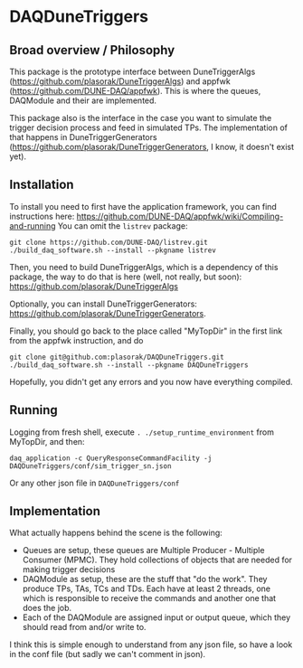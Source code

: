 # DAQDuneTriggers

## Broad overview / Philosophy

This package is the prototype interface between DuneTriggerAlgs (https://github.com/plasorak/DuneTriggerAlgs) and appfwk (https://github.com/DUNE-DAQ/appfwk). This is where the queues, DAQModule and their are implemented.

This package also is the interface in the case you want to simulate the trigger decision process and feed in simulated TPs. The implementation of that happens in DuneTriggerGenerators (https://github.com/plasorak/DuneTriggerGenerators, I know, it doesn't exist yet).

## Installation
To install you need to first have the application framework, you can find instructions here: https://github.com/DUNE-DAQ/appfwk/wiki/Compiling-and-running
You can omit the `listrev` package:

```
git clone https://github.com/DUNE-DAQ/listrev.git
./build_daq_software.sh --install --pkgname listrev
```

Then, you need to build DuneTriggerAlgs, which is a dependency of this package, the way to do that is here (well, not really, but soon): https://github.com/plasorak/DuneTriggerAlgs

Optionally, you can install DuneTriggerGenerators: https://github.com/plasorak/DuneTriggerGenerators.

Finally, you should go back to the place called "MyTopDir" in the first link from the appfwk instruction, and do

```
git clone git@github.com:plasorak/DAQDuneTriggers.git
./build_daq_software.sh --install --pkgname DAQDuneTriggers
```

Hopefully, you didn't get any errors and you now have everything compiled.

## Running
Logging from fresh shell, execute `. ./setup_runtime_environment` from MyTopDir, and then:
```
daq_application -c QueryResponseCommandFacility -j DAQDuneTriggers/conf/sim_trigger_sn.json
```

Or any other json file in `DAQDuneTriggers/conf`

## Implementation

What actually happens behind the scene is the following:
 - Queues are setup, these queues are Multiple Producer - Multiple Consumer (MPMC). They hold collections of objects that are needed for making trigger decisions
 - DAQModule as setup, these are the stuff that "do the work". They produce TPs, TAs, TCs and TDs. Each have at least 2 threads, one which is responsible to receive the commands and another one that does the job.
 - Each of the DAQModule are assigned input or output queue, which they should read from and/or write to.
 
I think this is simple enough to understand from any json file, so have a look in the conf file (but sadly we can't comment in json).
